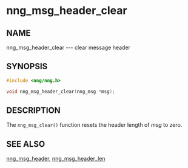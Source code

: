 # nng_msg_header_clear

## NAME

nng_msg_header_clear --- clear message header

## SYNOPSIS

```c
#include <nng/nng.h>

void nng_msg_header_clear(nng_msg *msg);
```

## DESCRIPTION

The `nng_msg_clear()` function resets the header length of _msg_ to zero.

## SEE ALSO

[nng_msg_header](nng_msg_header.md),
[nng_msg_header_len](nng_msg_header_len.md)
